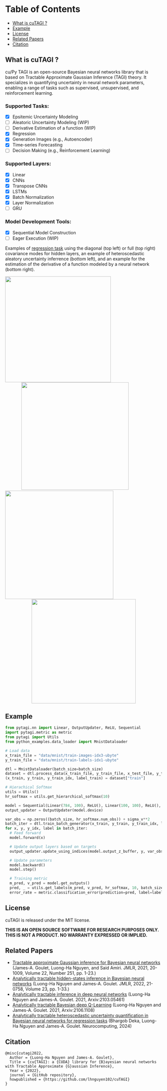 # Table of Contents
* [What is cuTAGI ?](#What-is-cuTAGI)
* [Example](#pytagi-installation)
* [License](#license)
* [Related Papers](#related-papers)
* [Citation](#citation)

## What is cuTAGI ?
cu/Py TAGI is an open-source Bayesian neural networks library that is based on Tractable Approximate Gaussian Inference (TAGI) theory. It specializes in quantifying uncertainty in neural network parameters, enabling a range of tasks such as supervised, unsupervised, and reinforcement learning.

### Supported Tasks:
- [x] Epsitemic Uncertainty Modeling
- [ ] Aleatoric Uncertainty Modeling (WIP)
- [ ] Derivative Estimation of a function (WIP)
- [x] Regression
- [x] Generation Images (e.g., Autoencoder)
- [x] Time-series Forecasting
- [ ] Decision Making (e.g., Reinforcement Learning)

### Supported Layers:
- [x] Linear
- [x] CNNs
- [x] Transpose CNNs
- [x] LSTMs
- [x] Batch Normalization
- [x] Layer Normalization
- [ ] GRU

### Model Development Tools:
- [x] Sequential Model Construction
- [ ] Eager Execution (WIP)

Examples of [regression task](#regression-task) using the diagonal (top left) or full (top right) covariance modes for hidden layers, an example of heteroscedastic aleatory uncertainty inferrence (bottom left), and an example for the estimation of the derivative of a function modeled by a neural network (bottom right).
<p align="center">
  <img  align="left", src="./saved_results/pred_diag_toy_example_disp.png" width="340px">&emsp;&emsp;<img src="./saved_results/pred_full_cov_toy_example_disp.png" width="345px">&emsp;&emsp;<img  align="left", src="./saved_results/pred_hete_toy_example_disp.png" width="348px">&emsp;&emsp;<img src="./saved_results/pred_derivative_toy_example_disp.png" width="335px">
</p>


## Example
```Python
from pytagi.nn import Linear, OutputUpdater, ReLU, Sequential
import pytagi.metric as metric
from pytagi import Utils
from python_examples.data_loader import MnistDataloader

# Load data
x_train_file = "data/mnist/train-images-idx3-ubyte"
y_train_file = "data/mnist/train-labels-idx1-ubyte"

dtl = MnistDataloader(batch_size=batch_size)
dataset = dtl.process_data(x_train_file, y_train_file, x_test_file, y_test_file)
(x_train, y_train, y_train_idx, label_train) = dataset["train"]

# Hierachical Softmax
utils = Utils()
hr_softmax = utils.get_hierarchical_softmax(10)

model = Sequential(Linear(784, 100), ReLU(), Linear(100, 100), ReLU(), Linear(100, 11))
output_updater = OutputUpdater(model.device)

var_obs = np.zeros((batch_size, hr_softmax.num_obs)) + sigma_v**2
batch_iter = dtl.train_batch_generator(x_train, y_train, y_train_idx, label_train, batch_size)
for x, y, y_idx, label in batch_iter:
  # Feed forward
  model.forward(x)

  # Update output layers based on targets
  output_updater.update_using_indices(model.output_z_buffer, y, var_obs, y_idx, model.input_delta_z_buffer)

  # Update parameters
  model.backward()
  model.step()

  # Training metric
  m_pred, v_pred = model.get_outputs()
  pred, _ = utils.get_labels(m_pred, v_pred, hr_softmax, 10, batch_size)
  error_rate = metric.classification_error(prediction=pred, label=label)

```
## License

cuTAGI is released under the MIT license.

**THIS IS AN OPEN SOURCE SOFTWARE FOR RESEARCH PURPOSES ONLY. THIS IS NOT A PRODUCT. NO WARRANTY EXPRESSED OR IMPLIED.**
## Related Papers

* [Tractable approximate Gaussian inference for Bayesian neural networks](https://www.jmlr.org/papers/volume22/20-1009/20-1009.pdf) (James-A. Goulet, Luong-Ha Nguyen, and Said Amiri. JMLR, 2021, 20-1009, Volume 22, Number 251, pp. 1-23.)
* [Analytically tractable hidden-states inference in Bayesian neural networks](https://www.jmlr.org/papers/volume23/21-0758/21-0758.pdf) (Luong-Ha Nguyen and James-A. Goulet. JMLR, 2022, 21-0758, Volume 23, pp. 1-33.)
* [Analytically tractable inference in deep neural networks](https://arxiv.org/pdf/2103.05461.pdf) (Luong-Ha Nguyen and James-A. Goulet. 2021, Arxiv:2103.05461)
* [Analytically tractable Bayesian deep Q-Learning](https://arxiv.org/pdf/2106.11086.pdf) (Luong-Ha Nguyen and James-A. Goulet. 2021, Arxiv:2106.1108)
* [Analytically tractable heteroscedastic uncertainty quantification in Bayesian neural networks for regression tasks](http://profs.polymtl.ca/jagoulet/Site/Papers/Deka_TAGIV_2024_preprint.pdf) (Bhargob Deka, Luong-Ha Nguyen and James-A. Goulet. Neurocomputing, 2024)
## Citation

```
@misc{cutagi2022,
  Author = {Luong-Ha Nguyen and James-A. Goulet},
  Title = {cu{TAGI}: a {CUDA} library for {B}ayesian neural networks with Tractable Approximate {G}aussian Inference},
  Year = {2022},
  journal = {GitHub repository},
  howpublished = {https://github.com/lhnguyen102/cuTAGI}
}
```
